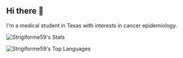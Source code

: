 ## Hi there 👋

I'm a medical student in Texas with interests in cancer epidemiology.

![Strigiforme59's Stats](https://github-readme-stats-nine-delta-47.vercel.app/api?username=Strigiforme59&theme=vue-dark&show_icons=true&hide_border=true&count_private=true)

![Strigiforme59's Top Languages](https://github-readme-stats-nine-delta-47.vercel.app/api/top-langs/?username=Strigiforme59&theme=vue-dark&langs_count=8)

